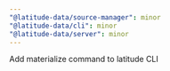 ```yaml
---
"@latitude-data/source-manager": minor
"@latitude-data/cli": minor
"@latitude-data/server": minor
---
```


Add materialize command to latitude CLI
